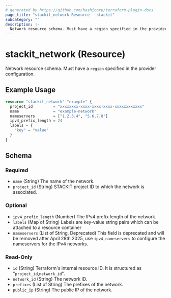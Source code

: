 ```yaml
---
# generated by https://github.com/hashicorp/terraform-plugin-docs
page_title: "stackit_network Resource - stackit"
subcategory: ""
description: |-
  Network resource schema. Must have a region specified in the provider configuration.
---
```


# stackit_network (Resource)

Network resource schema. Must have a `region` specified in the provider configuration.

## Example Usage

```terraform
resource "stackit_network" "example" {
  project_id         = "xxxxxxxx-xxxx-xxxx-xxxx-xxxxxxxxxxxx"
  name               = "example-network"
  nameservers        = ["1.2.3.4", "5.6.7.8"]
  ipv4_prefix_length = 24
  labels = {
    "key" = "value"
  }
}
```

<!-- schema generated by tfplugindocs -->
## Schema

### Required

- `name` (String) The name of the network.
- `project_id` (String) STACKIT project ID to which the network is associated.

### Optional

- `ipv4_prefix_length` (Number) The IPv4 prefix length of the network.
- `labels` (Map of String) Labels are key-value string pairs which can be attached to a resource container
- `nameservers` (List of String, Deprecated) This field is deprecated and will be removed after April 28th 2025, use `ipv4_nameservers` to configure the nameservers for the IPv4 networks.

### Read-Only

- `id` (String) Terraform's internal resource ID. It is structured as "`project_id`,`network_id`".
- `network_id` (String) The network ID.
- `prefixes` (List of String) The prefixes of the network.
- `public_ip` (String) The public IP of the network.
